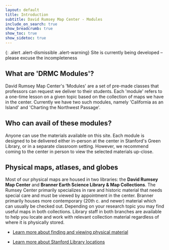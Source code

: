 ```yaml
---
layout: default
title: Introduction
subtitle: David Rumsey Map Center - Modules 
include_on_search: true
show_breadcrumb: true
show_toc: true
show_sidetoc: true
---
```


{: .alert .alert-dismissible .alert-warning}
Site is currently being developed – please excuse the incompleteness

## What are 'DRMC Modules'?

David Rumsey Map Center's 'Modules' are a set of pre-made classes that professors can request we deliver to their students. Each 'module' refers to a one-time lesson on a given topic based on the collection of maps we have in the center. Currently we have two such modules, namely 'California as an Island' and 'Charting the Northwest Passage'.


## Who can avail of these modules?

Anyone can use the materials available on this site. Each module is designed to be delivered either in-person at the center in Stanford's Green Library, or in a separate classroom setting. However, we recommend coming to the center in person to view the selected materials up-close. 

## Physical maps, atlases, and globes
Most of our physical maps are housed in two libraries: the **David Rumsey Map Center** and **Branner Earth Science Library & Map Collections**. The Rumsey Center primarily specializes in rare and historic material that needs special care and must be viewed by appointment in the center. Branner primarily houses more contemporary (20th c. and newer) material which can usually be checked out. Depending on your research topic you may find useful maps in both collections. Library staff in both branches are available to help you locate and work with relevant collection material regardless of where it is physically stored.

+ [Learn more about finding and viewing physical material](how-do-i.md)

+ [Learn more about Stanford Library locations](resources.md)